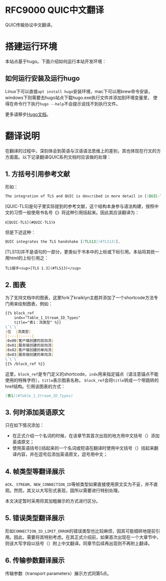 # RFC9000 QUIC中文翻译

QUIC传输协议中文翻译。

# 搭建运行环境

本站点基于hugo。下面介绍如何运行本站开发环境：

## 如何运行安装及运行hugo

Linux下可以直接`apt install hugo`安装环境，mac下可以用brew命令安装，windows下则需要去hugo站点下载hugo.exe执行文件并添加到环境变量里，
使得在命令行下执行`hugo --help`不会提示说找不到执行文件。

更多请移步[Hugo文档](https://gohugo.io/)。

# 翻译说明

在翻译的过程中，深刻体会到英语与汉语语法思维上的差别，其也体现在行文的方方面面。以下记录翻译QUIC系列文档时应该做的处理：

## 1. 方括号引用参考文献

形如：

```markdown
The integration of TLS and QUIC is described in more detail in [[QUIC-TLS](#QUIC-TLS)].
```

[QUIC-TLS]是句子里实际提到的参考文献，这个结构本身参与语法构建，按照中文的习惯一般使用书名号《》将这种引用括起来。因此其应该翻译为：

```
《[QUIC-TLS](#QUIC-TLS)》
```

但是下述这种：

```markdown
QUIC integrates the TLS handshake [[TLS13](#TLS13)].
```

[TLS13]并不是语句的一部分，更类似于书本中的上标或下标引用。本站将其统一用html的上标引用之：

```
TLS握手<sup>[TLS 1.3](#TLS13)</sup>
```

## 2. 图表

为了支持文档中的图表，这里fork了kraiklyn主题并添加了一个shortcode方法专门用来绘制图表，例如：

```markdown
{{% block_ref
    indx="Table_1_Stream_ID_Types"
    title="表1：流类型" %}}
\`\`\`
|位  |流类型|
|:---|:-----|
|0x00|客户端创建的双向流|
|0x01|服务端创建的双向流|
|0x02|客户端创建的单向流|
|0x03|服务端创建的单向流|
\`\`\`
{{% /block_ref %}}
```

这里，`block_ref`是专门定义的shortcode，`indx`用来指定锚点（请注意锚点不能使用的特殊字符），`title`表示图表名称。
`block_ref`会将`title`转成一个带跳转的href结构。引用该图表的方式：

```markdown
[表1](#Table_1_Stream_ID_Types)
```

## 3. 何时添加英语原文

只在如下情况添加：
- 在正式介绍一个名词的时候，在该章节其首次出现的地方用中文括号（）添加英语原文；
- 使用英语括号()括起来的一个名词或短语在翻译时使用中文括号（）括起来翻译内容，并在逗号后添加英语原文，逗号用中文；

## 4. 帧类型等翻译展示

`ACK`、`STREAM`、`NEW_CONNECTION_ID`等帧类型如果直接使用原文实为不妥，并不直观。然而，其又以大写形式表现，固所以需要进行特别处理。

本文决定暂时采用将其加粗展示的方式进行区分。

## 5. 错误类型翻译展示

形如`CONNECTION_ID_LIMIT_ERROR`的错误类型也比较麻烦，因其可能细碎地提前引用。因此，需要将其特别考虑。在其正式介绍前，如果首次出现在一个大章节中，则该大写字段以括号（）附上中文翻译。同章节后续再出现则不再附上翻译。

## 6. 传输参数翻译展示

传输参数（transport parameters）展示方式同第5点。